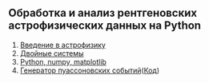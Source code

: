 ## Обработка и анализ рентгеновских астрофизических данных на Python

1. [Введение в астрофизику](lec1.pdf)
2. [Двойные системы](lec2.pdf)
3. [Python, numpy, matplotlib](lec3.ipynb)
4. [Генератор пуассоновских событий](lec4.pdf)([Код](lec4.ipynb))
